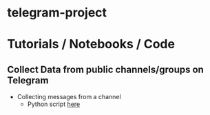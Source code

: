 # telegram-project

# Tutorials / Notebooks / Code

## Collect Data from public channels/groups on Telegram 

* Collecting messages from a channel 
   * Python script [here](https://github.com/IshitaGopal/TelegramProject/blob/code_for_data_collection/code/collect_all_messages.py) 